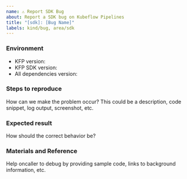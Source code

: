 ```yaml
---
name: ⚠️ Report SDK Bug
about: Report a SDK bug on Kubeflow Pipelines
title: "[sdk]: [Bug Name]"
labels: kind/bug, area/sdk
---
```


### Environment

*  KFP version: <!-- If you are not sure, build commit shows on bottom of KFP UI left sidenav. -->
*  KFP SDK version: <!-- Please attach the output of this shell command: $pip list | grep kfp -->
*  All dependencies version: <!-- Please attach the output of this shell command: $pip freeze -->


### Steps to reproduce

How can we make the problem occur?
This could be a description, code snippet, log output, screenshot, etc.


### Expected result

How should the correct behavior be?


### Materials and Reference

Help oncaller to debug by providing sample code, links to background information, etc.